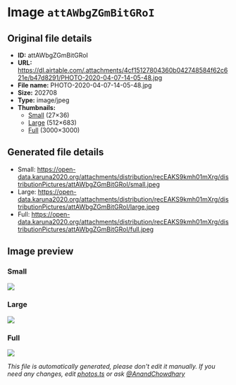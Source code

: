 # Image `attAWbgZGmBitGRoI`

## Original file details

- **ID:** attAWbgZGmBitGRoI
- **URL:** https://dl.airtable.com/.attachments/4cf15127804360b042748584f62c621e/b47d8291/PHOTO-2020-04-07-14-05-48.jpg
- **File name:** PHOTO-2020-04-07-14-05-48.jpg
- **Size:** 202708
- **Type:** image/jpeg
- **Thumbnails:**
  - [Small](https://dl.airtable.com/.attachmentThumbnails/023d2991f8a6d199bec7186474239c51/70abf009) (27×36)
  - [Large](https://dl.airtable.com/.attachmentThumbnails/32d270cb30345ff5b2922f0634699516/96713067) (512×683)
  - [Full](https://dl.airtable.com/.attachmentThumbnails/f5137400385df8b4f4dd9201de8a16ee/847fffbb) (3000×3000)

## Generated file details

- Small: https://open-data.karuna2020.org/attachments/distribution/recEAKS9kmh01mXrg/distributionPictures/attAWbgZGmBitGRoI/small.jpeg
- Large: https://open-data.karuna2020.org/attachments/distribution/recEAKS9kmh01mXrg/distributionPictures/attAWbgZGmBitGRoI/large.jpeg
- Full: https://open-data.karuna2020.org/attachments/distribution/recEAKS9kmh01mXrg/distributionPictures/attAWbgZGmBitGRoI/full.jpeg

## Image preview

### Small

![](https://open-data.karuna2020.org/attachments/distribution/recEAKS9kmh01mXrg/distributionPictures/attAWbgZGmBitGRoI/small.jpeg)

### Large

![](https://open-data.karuna2020.org/attachments/distribution/recEAKS9kmh01mXrg/distributionPictures/attAWbgZGmBitGRoI/large.jpeg)

### Full

![](https://open-data.karuna2020.org/attachments/distribution/recEAKS9kmh01mXrg/distributionPictures/attAWbgZGmBitGRoI/full.jpeg)

_This file is automatically generated, please don't edit it manually. If you need any changes, edit [photos.ts](/photos.ts) or ask [@AnandChowdhary](https://github.com/AnandChowdhary)_
